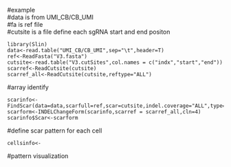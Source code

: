 #example<br />
#data is from UMI_CB/CB_UMI<br />
#fa is ref file<br />
#cutsite is a file define each sgRNA start and end positon<br />

```
library(Slin)
data<-read.table("UMI_CB/CB_UMI",sep="\t",header=T)
ref<-ReadFasta("V3.fasta")
cutsite<-read.table("V3.cutSites",col.names = c("indx","start","end"))
scarref<-ReadCutsite(cutsite)
scarref_all<-ReadCutsite(cutsite,reftype="ALL")
```

#array identify<br />
```
scarinfo<-FindScar(data=data,scarfull=ref,scar=cutsite,indel.coverage="ALL",type="test",cln=8)
scarform<-INDELChangeForm(scarinfo,scarref = scarref_all,cln=4)
scarinfo$Scar<-scarform
```
#define scar pattern for each cell<br />
```
cellsinfo<-
```

#pattern visualization <br />
